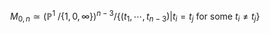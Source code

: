 $$
M_{0,n} \simeq  (\mathbb{P}^1 \ /\left\{ 1,0,\infty \right\})^{n-3} /\left\{ (t_1,\cdots,t_{n-3}) | t_i = t_j  \text{ for some }t_i \neq t_j\right\}
$$
